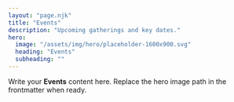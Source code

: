 ```yaml
---
layout: "page.njk"
title: "Events"
description: "Upcoming gatherings and key dates."
hero:
  image: "/assets/img/hero/placeholder-1600x900.svg"
  heading: "Events"
  subheading: ""
---
```


Write your **Events** content here. Replace the hero image path in the frontmatter when ready.

